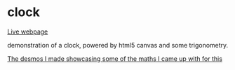 # clock

[Live webpage](https://ha4rry.github.io/clock)

demonstration of a clock, powered by html5 canvas and some trigonometry. 

[The desmos I made showcasing some of the maths I came up with for this](https://www.desmos.com/calculator/4xyn4ze3sy)
